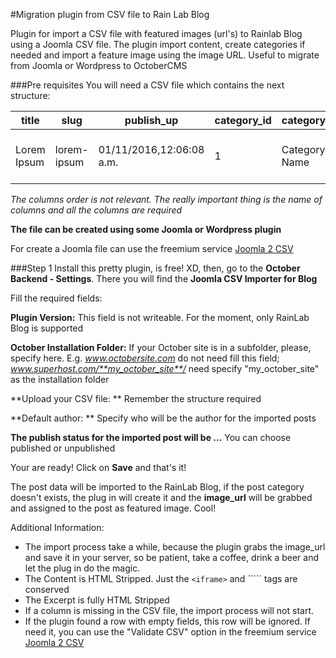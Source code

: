 #Migration plugin from CSV file to Rain Lab Blog

Plugin for import a CSV file with featured images (url's) to Rainlab Blog using a Joomla CSV file. The plugin import content, create categories if needed and import a feature image using the image URL. Useful to migrate from Joomla or Wordpress to OctoberCMS

###Pre requisites
You will need a CSV file which contains the next structure:

| title|slug|publish_up|category_id|category|image_url|content|excerpt|
|-------------|-------------|--------------------------|-------------|---------------|-------------------------------------|------------------------------|---------------------|
| Lorem Ipsum | lorem-ipsum | 01/11/2016,12:06:08 a.m. | 1 | Category Name | http://www.test.com/im.jpg | Lorem Ipsum Dolorem Sit amet | Lorem Ipsum Dolorem |
*The columns order is not relevant. The really important thing is the name of columns and all the columns are required*

**The file can be created using some Joomla or Wordpress plugin**

For create a Joomla file can use the freemium service  [Joomla 2 CSV](http://joomla2csv.bambu.ninja)

###Step 1
Install this pretty plugin, is free! XD, then, go to the **October Backend - Settings**. There you will find the **Joomla CSV Importer for Blog**

Fill the required fields:

**Plugin Version:** This field is not writeable. For the moment, only RainLab Blog is supported

**October Installation Folder:** If your October site is in a subfolder, please, specify here. E.g. *www.octobersite.com* do not need fill this field; *www.superhost.com/**my_october_site**/* need specify "my_october_site" as the installation folder

**Upload your CSV file: ** Remember the structure required

**Default author: ** Specify who will be the author for the imported posts

**The publish status for the imported post will be ...** You can choose published or unpublished

Your are ready! Click on **Save** and that's it!

The post data will be imported to the RainLab Blog, if the post category doesn't exists, the plug in will create it and the **image_url** will be grabbed and assigned to the post as featured image. Cool!

Additional Information:
- The import process take a while, because the plugin grabs the image_url and save it in your server, so be patient, take a coffee, drink a beer and let the plug in do the magic.
- The Content is HTML Stripped. Just the ```<iframe>``` and ```<a>`` tags are conserved
- The Excerpt is fully HTML Stripped
- If a column is missing in the CSV file, the import process will not start.
- If the plugin found a row with empty fields, this row will be ignored. If need it, you can use the "Validate CSV" option in the freemium service  [Joomla 2 CSV](http://joomla2csv.bambu.ninja)